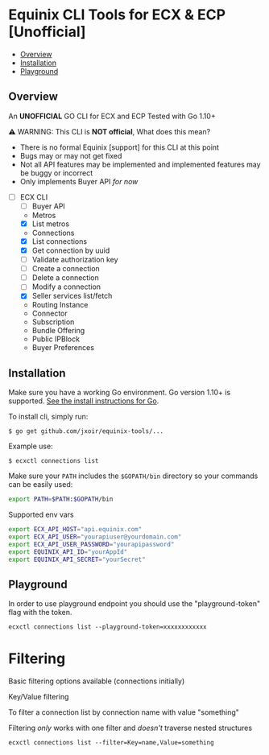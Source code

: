 # Equinix CLI Tools for ECX & ECP [Unofficial]

<!-- toc -->
- [Overview](#overview)
- [Installation](#installation)
- [Playground](#Playground)
<!-- tocstop -->

## Overview

An **UNOFFICIAL** GO CLI for ECX and ECP Tested with Go 1.10+

:warning: WARNING: This CLI is **NOT official**, What does this mean?

* There is no formal Equinix [support] for this CLI at this point
* Bugs may or may not get fixed
* Not all API features may be implemented and implemented features may be buggy or incorrect
* Only implements Buyer API _for now_

- [ ] ECX CLI
   - [ ] Buyer API
   - Metros
   - [x] List metros
   - Connections
   - [x] List connections
   - [x] Get connection by uuid
   - [ ] Validate authorization key
   - [ ] Create a connection
   - [ ] Delete a connection
   - [ ] Modify a connection
   - [x] Seller services list/fetch
   - Routing Instance
   - Connector
   - Subscription
   - Bundle Offering
   - Public IPBlock
   - Buyer Preferences

## Installation

Make sure you have a working Go environment.  Go version 1.10+ is supported.  [See
the install instructions for Go](http://golang.org/doc/install.html).

To install cli, simply run:
```
$ go get github.com/jxoir/equinix-tools/...
```

Example use:
```
$ ecxctl connections list
```

Make sure your `PATH` includes the `$GOPATH/bin` directory so your commands can
be easily used:
```sh
export PATH=$PATH:$GOPATH/bin
````

Supported env vars

```sh
export ECX_API_HOST="api.equinix.com"
export ECX_API_USER="yourapiuser@yourdomain.com"
export ECX_API_USER_PASSWORD="yourapipassword"
export EQUINIX_API_ID="yourAppId"
export EQUINIX_API_SECRET="yourSecret"
```

## Playground

In order to use playground endpoint you should use the "playground-token" flag with the token.

```
ecxctl connections list --playground-token=xxxxxxxxxxxx
````

# Filtering

Basic filtering options available (connections initially)

Key/Value filtering

To filter a connection list by connection name with value "something"

Filtering *only* works with one filter and *doesn't* traverse nested structures

```
ecxctl connections list --filter=Key=name,Value=something
```

